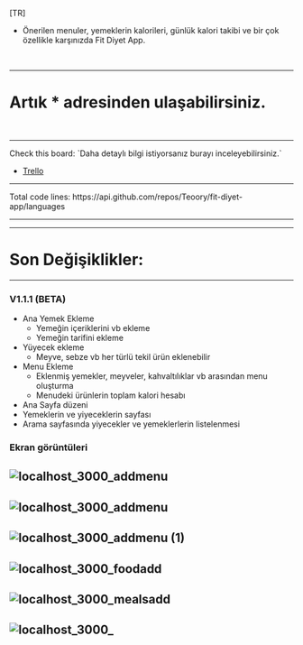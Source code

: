 [TR]
- Önerilen menuler, yemeklerin kalorileri, günlük kalori takibi ve bir çok özellikle karşınızda Fit Diyet App.

<br/>

<hr/>
<h1>Artık * adresinden ulaşabilirsiniz.</h1> 

<br/>
<hr/>
Check this board: `Daha detaylı bilgi istiyorsanız burayı inceleyebilirsiniz.`
  
- [Trello](...)
<hr>
Total code lines: https://api.github.com/repos/Teoory/fit-diyet-app/languages
<hr>

<hr>

# Son Değişiklikler:</br>

<hr>

### V1.1.1 (BETA)
- Ana Yemek Ekleme
  - Yemeğin içeriklerini vb ekleme
  - Yemeğin tarifini ekleme
- Yüyecek ekleme
  - Meyve, sebze vb her türlü tekil ürün eklenebilir
- Menu Ekleme
  - Eklenmiş yemekler, meyveler, kahvaltılıklar vb arasından menu oluşturma
  - Menudeki ürünlerin toplam kalori hesabı
- Ana Sayfa düzeni
- Yemeklerin ve yiyeceklerin sayfası
- Arama sayfasında yiyecekler ve yemeklerlerin listelenmesi


### Ekran görüntüleri
![localhost_3000_addmenu](https://github.com/Teoory/fit-diyet-app/assets/59116823/003a28d9-b917-4f91-ad0c-95bd0429f617)
-----
![localhost_3000_addmenu](https://github.com/Teoory/fit-diyet-app/assets/59116823/eec111fc-bcab-4e56-a66e-236b45737730)
-----
![localhost_3000_addmenu (1)](https://github.com/Teoory/fit-diyet-app/assets/59116823/8a7c7411-4369-4bf9-9349-35a6331e0e07)
-----
![localhost_3000_foodadd](https://github.com/Teoory/fit-diyet-app/assets/59116823/758b2e7a-1094-4a5f-9562-1d7012c7c30a)
-----
![localhost_3000_mealsadd](https://github.com/Teoory/fit-diyet-app/assets/59116823/6e768ab0-597c-4920-ae82-1d7fd335e756)
-----
![localhost_3000_](https://github.com/Teoory/fit-diyet-app/assets/59116823/90a14d6e-db19-4c44-817c-2b91b73f3b19)
-----


